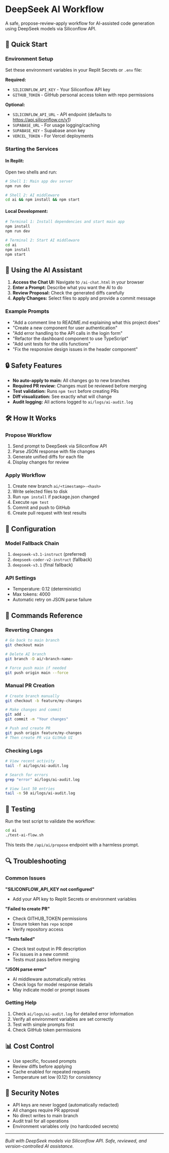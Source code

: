 # DeepSeek AI Workflow

A safe, propose-review-apply workflow for AI-assisted code generation using DeepSeek models via Siliconflow API.

## 🚀 Quick Start

### Environment Setup

Set these environment variables in your Replit Secrets or `.env` file:

**Required:**
- `SILICONFLOW_API_KEY` - Your Siliconflow API key
- `GITHUB_TOKEN` - GitHub personal access token with repo permissions

**Optional:**
- `SILICONFLOW_API_URL` - API endpoint (defaults to https://api.siliconflow.cn/v1)
- `SUPABASE_URL` - For usage logging/caching
- `SUPABASE_KEY` - Supabase anon key
- `VERCEL_TOKEN` - For Vercel deployments

### Starting the Services

#### In Replit:
Open two shells and run:

```bash
# Shell 1: Main app dev server
npm run dev

# Shell 2: AI middleware
cd ai && npm install && npm start
```

#### Local Development:
```bash
# Terminal 1: Install dependencies and start main app
npm install
npm run dev

# Terminal 2: Start AI middleware
cd ai
npm install
npm start
```

## 🎯 Using the AI Assistant

1. **Access the Chat UI:** Navigate to `/ai-chat.html` in your browser
2. **Enter a Prompt:** Describe what you want the AI to do
3. **Review Proposal:** Check the generated diffs carefully
4. **Apply Changes:** Select files to apply and provide a commit message

### Example Prompts

- "Add a comment line to README.md explaining what this project does"
- "Create a new component for user authentication"
- "Add error handling to the API calls in the login form"
- "Refactor the dashboard component to use TypeScript"
- "Add unit tests for the utils functions"
- "Fix the responsive design issues in the header component"

## 🔒 Safety Features

- **No auto-apply to main:** All changes go to new branches
- **Required PR review:** Changes must be reviewed before merging
- **Test validation:** Runs `npm test` before creating PRs
- **Diff visualization:** See exactly what will change
- **Audit logging:** All actions logged to `ai/logs/ai-audit.log`

## 🛠 How It Works

### Propose Workflow
1. Send prompt to DeepSeek via Siliconflow API
2. Parse JSON response with file changes
3. Generate unified diffs for each file
4. Display changes for review

### Apply Workflow
1. Create new branch `ai/<timestamp>-<hash>`
2. Write selected files to disk
3. Run `npm install` if package.json changed
4. Execute `npm test`
5. Commit and push to GitHub
6. Create pull request with test results

## 🔧 Configuration

### Model Fallback Chain
1. `deepseek-v3.1-instruct` (preferred)
2. `deepseek-coder-v2-instruct` (fallback)
3. `deepseek-v3.1` (final fallback)

### API Settings
- Temperature: 0.12 (deterministic)
- Max tokens: 4000
- Automatic retry on JSON parse failure

## 📝 Commands Reference

### Reverting Changes
```bash
# Go back to main branch
git checkout main

# Delete AI branch
git branch -D ai/<branch-name>

# Force push main if needed
git push origin main --force
```

### Manual PR Creation
```bash
# Create branch manually
git checkout -b feature/my-changes

# Make changes and commit
git add .
git commit -m "Your changes"

# Push and create PR
git push origin feature/my-changes
# Then create PR via GitHub UI
```

### Checking Logs
```bash
# View recent activity
tail -f ai/logs/ai-audit.log

# Search for errors
grep "error" ai/logs/ai-audit.log

# View last 50 entries
tail -n 50 ai/logs/ai-audit.log
```

## 🧪 Testing

Run the test script to validate the workflow:

```bash
cd ai
./test-ai-flow.sh
```

This tests the `/api/ai/propose` endpoint with a harmless prompt.

## 🔍 Troubleshooting

### Common Issues

**"SILICONFLOW_API_KEY not configured"**
- Add your API key to Replit Secrets or environment variables

**"Failed to create PR"** 
- Check GITHUB_TOKEN permissions
- Ensure token has `repo` scope
- Verify repository access

**"Tests failed"**
- Check test output in PR description
- Fix issues in a new commit
- Tests must pass before merging

**"JSON parse error"**
- AI middleware automatically retries
- Check logs for model response details
- May indicate model or prompt issues

### Getting Help

1. Check `ai/logs/ai-audit.log` for detailed error information
2. Verify all environment variables are set correctly
3. Test with simple prompts first
4. Check GitHub token permissions

## 📊 Cost Control

- Use specific, focused prompts
- Review diffs before applying
- Cache enabled for repeated requests
- Temperature set low (0.12) for consistency

## 🔐 Security Notes

- API keys are never logged (automatically redacted)
- All changes require PR approval
- No direct writes to main branch
- Audit trail for all operations
- Environment variables only (no hardcoded secrets)

---

*Built with DeepSeek models via Siliconflow API. Safe, reviewed, and version-controlled AI assistance.*